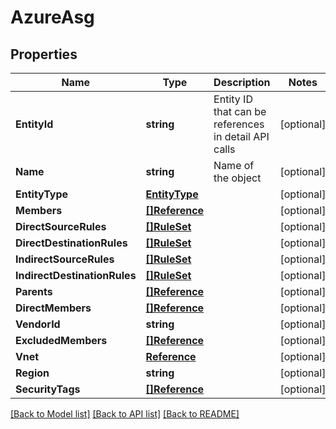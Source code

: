 # AzureAsg

## Properties

Name | Type | Description | Notes
------------ | ------------- | ------------- | -------------
**EntityId** | **string** | Entity ID that can be references in detail API calls | [optional] 
**Name** | **string** | Name of the object | [optional] 
**EntityType** | [**EntityType**](EntityType.md) |  | [optional] 
**Members** | [**[]Reference**](Reference.md) |  | [optional] 
**DirectSourceRules** | [**[]RuleSet**](RuleSet.md) |  | [optional] 
**DirectDestinationRules** | [**[]RuleSet**](RuleSet.md) |  | [optional] 
**IndirectSourceRules** | [**[]RuleSet**](RuleSet.md) |  | [optional] 
**IndirectDestinationRules** | [**[]RuleSet**](RuleSet.md) |  | [optional] 
**Parents** | [**[]Reference**](Reference.md) |  | [optional] 
**DirectMembers** | [**[]Reference**](Reference.md) |  | [optional] 
**VendorId** | **string** |  | [optional] 
**ExcludedMembers** | [**[]Reference**](Reference.md) |  | [optional] 
**Vnet** | [**Reference**](Reference.md) |  | [optional] 
**Region** | **string** |  | [optional] 
**SecurityTags** | [**[]Reference**](Reference.md) |  | [optional] 

[[Back to Model list]](../README.md#documentation-for-models) [[Back to API list]](../README.md#documentation-for-api-endpoints) [[Back to README]](../README.md)


